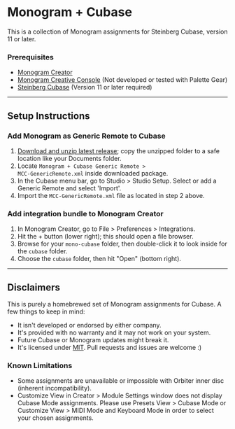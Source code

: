# Monogram + Cubase #

This is a collection of Monogram assignments for Steinberg Cubase, version 11 or later.

### Prerequisites ###

- [Monogram Creator](https://monogramcc.com/download/)
- [Monogram Creative Console](https://monogramcc.com/) (Not developed or tested with Palette Gear)
- [Steinberg Cubase](https://www.steinberg.net/cubase/) (Version 11 or later required)

---

## Setup Instructions ##

### Add Monogram as Generic Remote to Cubase ###

1. [Download and unzip latest release](https://github.com/andyjhayes/mono-cubase/releases); copy the unzipped folder to a safe location like your Documents folder.
2. Locate <code>Monogram + Cubase Generic Remote > MCC-GenericRemote.xml</code> inside downloaded package.
3. In the Cubase menu bar, go to Studio > Studio Setup. Select or add a Generic Remote and select 'Import'.
4. Import the <code>MCC-GenericRemote.xml</code> file as located in step 2 above.

### Add integration bundle to Monogram Creator ###

1. In Monogram Creator, go to File > Preferences > Integrations.
2. Hit the + button (lower right); this should open a file browser.
3. Browse for your <code>mono-cubase</code> folder, then double-click it to look inside for the <code>cubase</code> folder.
4. Choose the <code>cubase</code> folder, then hit "Open" (bottom right).

---

## Disclaimers ##

This is purely a homebrewed set of Monogram assignments for Cubase. A few things to keep in mind:

- It isn't developed or endorsed by either company. 
- It's provided with no warranty and it may not work on your system.
- Future Cubase or Monogram updates might break it.
- It's licensed under <a href="https://opensource.org/licenses/MIT">MIT</a>. Pull requests and issues are welcome :)

### Known Limitations ###

- Some assignments are unavailable or impossible with Orbiter inner disc (inherent incompatibility).
- Customize View in Creator > Module Settings window does not display Cubase Mode assignments. Please use Presets View > Cubase Mode or Customize View > MIDI Mode and Keyboard Mode in order to select your chosen assignments.
